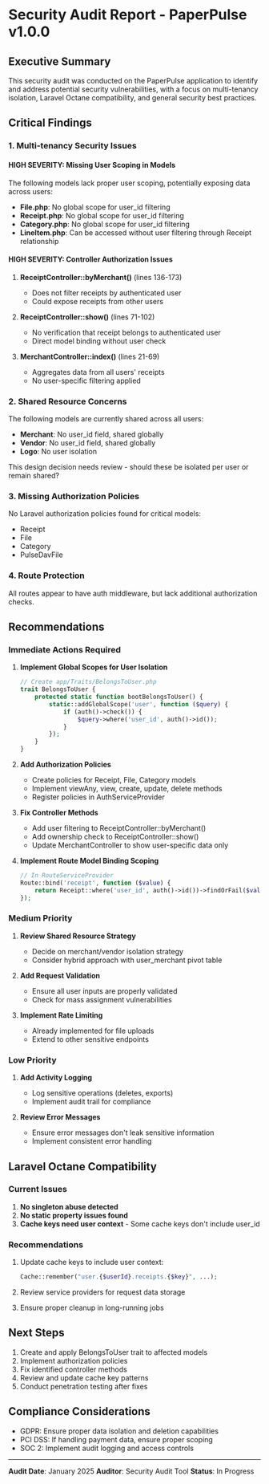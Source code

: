# Security Audit Report - PaperPulse v1.0.0

## Executive Summary

This security audit was conducted on the PaperPulse application to identify and address potential security vulnerabilities, with a focus on multi-tenancy isolation, Laravel Octane compatibility, and general security best practices.

## Critical Findings

### 1. Multi-tenancy Security Issues

#### HIGH SEVERITY: Missing User Scoping in Models

The following models lack proper user scoping, potentially exposing data across users:

- **File.php**: No global scope for user_id filtering
- **Receipt.php**: No global scope for user_id filtering  
- **Category.php**: No global scope for user_id filtering
- **LineItem.php**: Can be accessed without user filtering through Receipt relationship

#### HIGH SEVERITY: Controller Authorization Issues

1. **ReceiptController::byMerchant()** (lines 136-173)
   - Does not filter receipts by authenticated user
   - Could expose receipts from other users
   
2. **ReceiptController::show()** (lines 71-102)
   - No verification that receipt belongs to authenticated user
   - Direct model binding without user check

3. **MerchantController::index()** (lines 21-69)
   - Aggregates data from all users' receipts
   - No user-specific filtering applied

### 2. Shared Resource Concerns

The following models are currently shared across all users:
- **Merchant**: No user_id field, shared globally
- **Vendor**: No user_id field, shared globally
- **Logo**: No user isolation

This design decision needs review - should these be isolated per user or remain shared?

### 3. Missing Authorization Policies

No Laravel authorization policies found for critical models:
- Receipt
- File
- Category
- PulseDavFile

### 4. Route Protection

All routes appear to have auth middleware, but lack additional authorization checks.

## Recommendations

### Immediate Actions Required

1. **Implement Global Scopes for User Isolation**
   ```php
   // Create app/Traits/BelongsToUser.php
   trait BelongsToUser {
       protected static function bootBelongsToUser() {
           static::addGlobalScope('user', function ($query) {
               if (auth()->check()) {
                   $query->where('user_id', auth()->id());
               }
           });
       }
   }
   ```

2. **Add Authorization Policies**
   - Create policies for Receipt, File, Category models
   - Implement viewAny, view, create, update, delete methods
   - Register policies in AuthServiceProvider

3. **Fix Controller Methods**
   - Add user filtering to ReceiptController::byMerchant()
   - Add ownership check to ReceiptController::show()
   - Update MerchantController to show user-specific data only

4. **Implement Route Model Binding Scoping**
   ```php
   // In RouteServiceProvider
   Route::bind('receipt', function ($value) {
       return Receipt::where('user_id', auth()->id())->findOrFail($value);
   });
   ```

### Medium Priority

1. **Review Shared Resource Strategy**
   - Decide on merchant/vendor isolation strategy
   - Consider hybrid approach with user_merchant pivot table

2. **Add Request Validation**
   - Ensure all user inputs are properly validated
   - Check for mass assignment vulnerabilities

3. **Implement Rate Limiting**
   - Already implemented for file uploads
   - Extend to other sensitive endpoints

### Low Priority

1. **Add Activity Logging**
   - Log sensitive operations (deletes, exports)
   - Implement audit trail for compliance

2. **Review Error Messages**
   - Ensure error messages don't leak sensitive information
   - Implement consistent error handling

## Laravel Octane Compatibility

### Current Issues

1. **No singleton abuse detected**
2. **No static property issues found**
3. **Cache keys need user context** - Some cache keys don't include user_id

### Recommendations

1. Update cache keys to include user context:
   ```php
   Cache::remember("user.{$userId}.receipts.{$key}", ...);
   ```

2. Review service providers for request data storage
3. Ensure proper cleanup in long-running jobs

## Next Steps

1. Create and apply BelongsToUser trait to affected models
2. Implement authorization policies
3. Fix identified controller methods
4. Review and update cache key patterns
5. Conduct penetration testing after fixes

## Compliance Considerations

- GDPR: Ensure proper data isolation and deletion capabilities
- PCI DSS: If handling payment data, ensure proper scoping
- SOC 2: Implement audit logging and access controls

---

**Audit Date**: January 2025
**Auditor**: Security Audit Tool
**Status**: In Progress